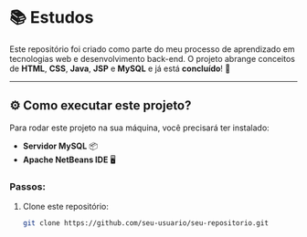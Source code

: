 # 📚 **Estudos**

Este repositório foi criado como parte do meu processo de aprendizado em tecnologias web e desenvolvimento back-end. O projeto abrange conceitos de **HTML**, **CSS**, **Java**, **JSP** e **MySQL** e já está **concluído**! 🚀

---

## ⚙️ **Como executar este projeto?**

Para rodar este projeto na sua máquina, você precisará ter instalado:

- **Servidor MySQL** 📦  
- **Apache NetBeans IDE** 🖥️  

### Passos:
1. Clone este repositório:
   ```bash
   git clone https://github.com/seu-usuario/seu-repositorio.git

